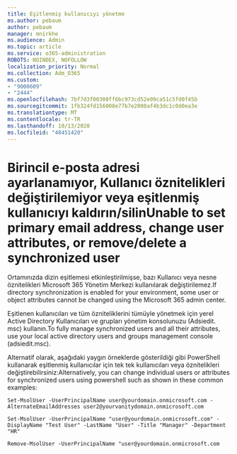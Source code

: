 ```yaml
---
title: Eşitlenmiş kullanıcıyı yönetme
ms.author: pebaum
author: pebaum
manager: mnirkhe
ms.audience: Admin
ms.topic: article
ms.service: o365-administration
ROBOTS: NOINDEX, NOFOLLOW
localization_priority: Normal
ms.collection: Adm_O365
ms.custom:
- "9000609"
- "2444"
ms.openlocfilehash: 7bf7d3f00308ff6bc973cd52e09ca51c5fd0f45b
ms.sourcegitcommit: 1fb324fd156008e77b7e2008af4b3dc1c0d0ea3e
ms.translationtype: MT
ms.contentlocale: tr-TR
ms.lasthandoff: 10/13/2020
ms.locfileid: "48451420"
---
```

# <a name="unable-to-set-primary-email-address-change-user-attributes-or-removedelete-a-synchronized-user"></a><span data-ttu-id="5e73f-102">Birincil e-posta adresi ayarlanamıyor, Kullanıcı öznitelikleri değiştirilemiyor veya eşitlenmiş kullanıcıyı kaldırın/silin</span><span class="sxs-lookup"><span data-stu-id="5e73f-102">Unable to set primary email address, change user attributes, or remove/delete a synchronized user</span></span>

<span data-ttu-id="5e73f-103">Ortamınızda dizin eşitlemesi etkinleştirilmişse, bazı Kullanıcı veya nesne öznitelikleri Microsoft 365 Yönetim Merkezi kullanılarak değiştirilemez.</span><span class="sxs-lookup"><span data-stu-id="5e73f-103">If directory synchronization is enabled for your environment, some user or object attributes cannot be changed using the Microsoft 365 admin center.</span></span>

<span data-ttu-id="5e73f-104">Eşitlenen kullanıcıları ve tüm özniteliklerini tümüyle yönetmek için yerel Active Directory Kullanıcıları ve grupları yönetim konsolunuzu (Adsiedit. msc) kullanın.</span><span class="sxs-lookup"><span data-stu-id="5e73f-104">To fully manage synchronized users and all their attributes, use your local active directory users and groups management console (adsiedit.msc).</span></span>  

<span data-ttu-id="5e73f-105">Alternatif olarak, aşağıdaki yaygın örneklerde gösterildiği gibi PowerShell kullanarak eşitlenmiş kullanıcılar için tek tek kullanıcıları veya öznitelikleri değiştirebilirsiniz:</span><span class="sxs-lookup"><span data-stu-id="5e73f-105">Alternatively, you can change individual users or attributes for synchronized users using powershell such as shown in these common examples:</span></span>

`Set-MsolUser -UserPrincipalName user@yourdomain.onmicrosoft.com -AlternateEmailAddresses user2@yourvanitydomain.onmicrosoft.com`

`Set-MsolUser -UserPrincipalName "user@yourdomain.onmicrosoft.com" -DisplayName "Test User" -LastName "User" -Title "Manager" -Department "HR"`

`Remove-MsolUser -UserPrincipalName "user@yourdomain.onmicrosoft.com`

